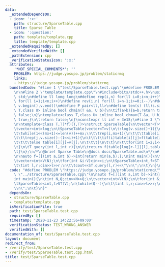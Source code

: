 ```yaml
---
data:
  _extendedDependsOn:
  - icon: ':x:'
    path: structure/SparseTable.cpp
    title: Sparse Table
  - icon: ':question:'
    path: template/template.cpp
    title: template/template.cpp
  _extendedRequiredBy: []
  _extendedVerifiedWith: []
  _pathExtension: cpp
  _verificationStatusIcon: ':x:'
  attributes:
    '*NOT_SPECIAL_COMMENTS*': ''
    PROBLEM: https://judge.yosupo.jp/problem/staticrmq
    links:
    - https://judge.yosupo.jp/problem/staticrmq
  bundledCode: "#line 1 \"test/SparseTable.test.cpp\"\n#define PROBLEM \"https://judge.yosupo.jp/problem/staticrmq\"\
    \n\n#line 2 \"template/template.cpp\"\n#include<bits/stdc++.h>\nusing namespace\
    \ std;\n#define ll long long\n#define rep(i,n) for(ll i=0;i<n;i++)\n#define REP(i,n)\
    \ for(ll i=1;i<n;i++)\n#define rev(i,n) for(ll i=n-1;i>=0;i--)\n#define all(v)\
    \ v.begin(),v.end()\n#define P pair<ll,ll>\n#define len(s) (ll)s.size()\n \ntemplate<class\
    \ T,class U> inline bool chmin(T &a, U b){\n\tif(a>b){a=b;return true;}\n\treturn\
    \ false;\n}\ntemplate<class T,class U> inline bool chmax(T &a, U b){\n\tif(a<b){a=b;return\
    \ true;}\n\treturn false;\n}\nconstexpr ll inf = 3e18;\n#line 3 \"structure/SparseTable.cpp\"\
    \n\ntemplate<class T,T(*f)(T,T)>\nstruct SparseTable{\n\tvector<T>table[20];\n\
    \tvector<int>log;\n\tSparseTable(vector<T>v)\n\t:log(v.size()+1){\n\t\tint mx=0;\n\
    \t\twhile(1<<(mx+1)<=len(v))++mx;\n\t\trep(i,mx+1){\n\t\t\ttable[i].resize(len(v));\n\
    \t\t\trep(j,v.size()-(1<<i)+1){\n\t\t\t\tif(i)table[i][j]=f(table[i-1][j],table[i-1][j+(1<<(i-1))]);\n\
    \t\t\t\telse table[i][j]=v[j];\n\t\t\t}\n\t\t}\n\t\tfor(int i=2;i<=len(v);i++)log[i]=log[i>>1]+1;\n\
    \t}\n\tT query(int l,int r){\n\t\treturn f(table[log[r-l]][l],table[log[r-l]][r-(1<<log[r-l])]);\n\
    \t}\n};\n/*\n@brief Sparse Table\n@docs docs/SparseTable.md\n*/\n#line 4 \"test/SparseTable.test.cpp\"\
    \n\nauto f=[](int a,int b)->int{return min(a,b);};\nint main(){\n\tint N,Q;cin>>N>>Q;\n\
    \tvector<int>V(N);\n\tfor(int &i:V)cin>>i;\n\tSparseTable<int,f>ST(V);\n\twhile(Q--){\n\
    \t\tint l,r;cin>>l>>r;\n\t\tcout<<ST.query(l,r)<<\"\\n\";\n\t}\n}\n"
  code: "#define PROBLEM \"https://judge.yosupo.jp/problem/staticrmq\"\n\n#include\
    \ \"../structure/SparseTable.cpp\"\n\nauto f=[](int a,int b)->int{return min(a,b);};\n\
    int main(){\n\tint N,Q;cin>>N>>Q;\n\tvector<int>V(N);\n\tfor(int &i:V)cin>>i;\n\
    \tSparseTable<int,f>ST(V);\n\twhile(Q--){\n\t\tint l,r;cin>>l>>r;\n\t\tcout<<ST.query(l,r)<<\"\
    \\n\";\n\t}\n}"
  dependsOn:
  - structure/SparseTable.cpp
  - template/template.cpp
  isVerificationFile: true
  path: test/SparseTable.test.cpp
  requiredBy: []
  timestamp: '2020-11-23 14:22:56+09:00'
  verificationStatus: TEST_WRONG_ANSWER
  verifiedWith: []
documentation_of: test/SparseTable.test.cpp
layout: document
redirect_from:
- /verify/test/SparseTable.test.cpp
- /verify/test/SparseTable.test.cpp.html
title: test/SparseTable.test.cpp
---
```

